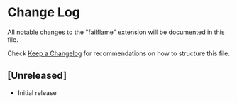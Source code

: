 # Change Log

All notable changes to the "failflame" extension will be documented in this file.

Check [Keep a Changelog](http://keepachangelog.com/) for recommendations on how to structure this file.

## [Unreleased]

- Initial release